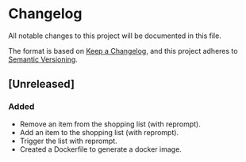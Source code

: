 # Changelog
All notable changes to this project will be documented in this file.

The format is based on [Keep a Changelog](https://keepachangelog.com/en/1.0.0/),
and this project adheres to [Semantic Versioning](https://semver.org/spec/v2.0.0.html).

##  [Unreleased]
###  Added
- Remove an item from the shopping list (with reprompt).
- Add an item to the shopping list (with reprompt).
- Trigger the list with reprompt.
- Created a Dockerfile to generate a docker image.
